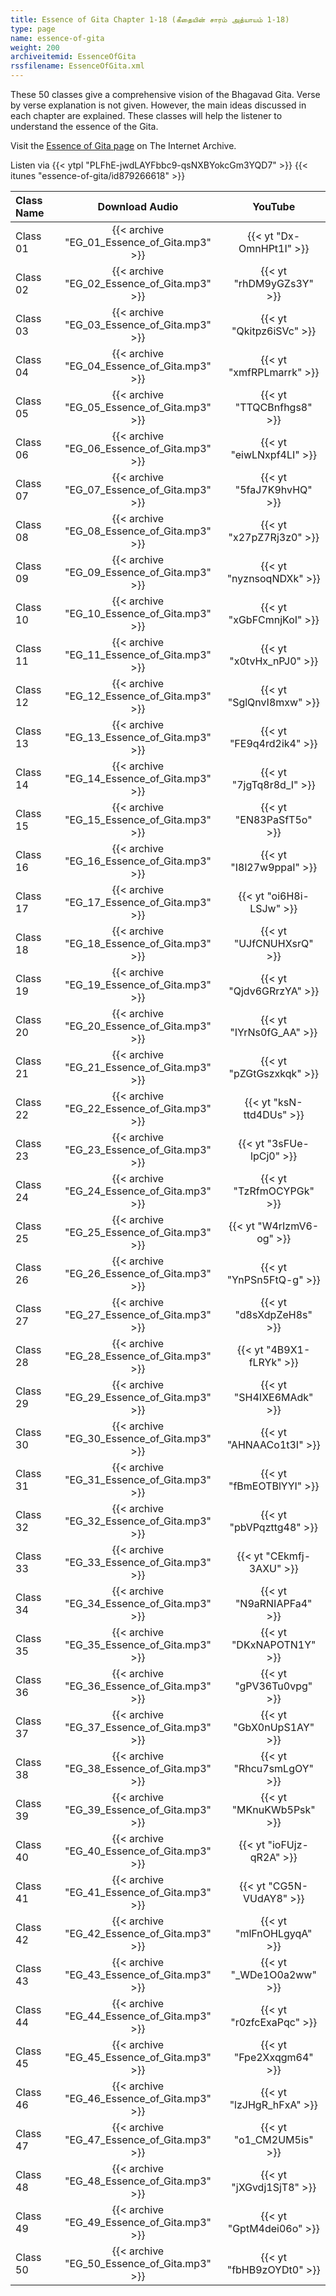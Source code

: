 ```yaml
---
title: Essence of Gita Chapter 1-18 (கீதையின் சாரம் அத்யாயம் 1-18)
type: page
name: essence-of-gita
weight: 200
archiveitemid: EssenceOfGita
rssfilename: EssenceOfGita.xml
---
```

These 50 classes give a comprehensive vision of the Bhagavad Gita. Verse by verse explanation is not given. However, the main ideas discussed in each chapter are explained. These classes will help the listener to understand the essence of the Gita.

Visit the [Essence of Gita page](https://archive.org/details/EssenceOfGita) on The Internet Archive.

Listen via {{< ytpl "PLFhE-jwdLAYFbbc9-qsNXBYokcGm3YQD7" >}} {{< itunes "essence-of-gita/id879266618" >}}

Class Name | Download Audio | YouTube
:---|:---:|:---:
Class 01 | {{< archive "EG_01_Essence_of_Gita.mp3" >}} | {{< yt "Dx-OmnHPt1I" >}}
Class 02 | {{< archive "EG_02_Essence_of_Gita.mp3" >}} | {{< yt "rhDM9yGZs3Y" >}}
Class 03 | {{< archive "EG_03_Essence_of_Gita.mp3" >}} | {{< yt "Qkitpz6iSVc" >}}
Class 04 | {{< archive "EG_04_Essence_of_Gita.mp3" >}} | {{< yt "xmfRPLmarrk" >}}
Class 05 | {{< archive "EG_05_Essence_of_Gita.mp3" >}} | {{< yt "TTQCBnfhgs8" >}}
Class 06 | {{< archive "EG_06_Essence_of_Gita.mp3" >}} | {{< yt "eiwLNxpf4LI" >}}
Class 07 | {{< archive "EG_07_Essence_of_Gita.mp3" >}} | {{< yt "5faJ7K9hvHQ" >}}
Class 08 | {{< archive "EG_08_Essence_of_Gita.mp3" >}} | {{< yt "x27pZ7Rj3z0" >}}
Class 09 | {{< archive "EG_09_Essence_of_Gita.mp3" >}} | {{< yt "nyznsoqNDXk" >}}
Class 10 | {{< archive "EG_10_Essence_of_Gita.mp3" >}} | {{< yt "xGbFCmnjKoI" >}}
Class 11 | {{< archive "EG_11_Essence_of_Gita.mp3" >}} | {{< yt "x0tvHx_nPJ0" >}}
Class 12 | {{< archive "EG_12_Essence_of_Gita.mp3" >}} | {{< yt "SglQnvI8mxw" >}}
Class 13 | {{< archive "EG_13_Essence_of_Gita.mp3" >}} | {{< yt "FE9q4rd2ik4" >}}
Class 14 | {{< archive "EG_14_Essence_of_Gita.mp3" >}} | {{< yt "7jgTq8r8d_I" >}}
Class 15 | {{< archive "EG_15_Essence_of_Gita.mp3" >}} | {{< yt "EN83PaSfT5o" >}}
Class 16 | {{< archive "EG_16_Essence_of_Gita.mp3" >}} | {{< yt "I8l27w9ppaI" >}}
Class 17 | {{< archive "EG_17_Essence_of_Gita.mp3" >}} | {{< yt "oi6H8i-LSJw" >}}
Class 18 | {{< archive "EG_18_Essence_of_Gita.mp3" >}} | {{< yt "UJfCNUHXsrQ" >}}
Class 19 | {{< archive "EG_19_Essence_of_Gita.mp3" >}} | {{< yt "Qjdv6GRrzYA" >}}
Class 20 | {{< archive "EG_20_Essence_of_Gita.mp3" >}} | {{< yt "IYrNs0fG_AA" >}}
Class 21 | {{< archive "EG_21_Essence_of_Gita.mp3" >}} | {{< yt "pZGtGszxkqk" >}}
Class 22 | {{< archive "EG_22_Essence_of_Gita.mp3" >}} | {{< yt "ksN-ttd4DUs" >}}
Class 23 | {{< archive "EG_23_Essence_of_Gita.mp3" >}} | {{< yt "3sFUe-lpCj0" >}}
Class 24 | {{< archive "EG_24_Essence_of_Gita.mp3" >}} | {{< yt "TzRfmOCYPGk" >}}
Class 25 | {{< archive "EG_25_Essence_of_Gita.mp3" >}} | {{< yt "W4rIzmV6-og" >}}
Class 26 | {{< archive "EG_26_Essence_of_Gita.mp3" >}} | {{< yt "YnPSn5FtQ-g" >}}
Class 27 | {{< archive "EG_27_Essence_of_Gita.mp3" >}} | {{< yt "d8sXdpZeH8s" >}}
Class 28 | {{< archive "EG_28_Essence_of_Gita.mp3" >}} | {{< yt "4B9X1-fLRYk" >}}
Class 29 | {{< archive "EG_29_Essence_of_Gita.mp3" >}} | {{< yt "SH4IXE6MAdk" >}}
Class 30 | {{< archive "EG_30_Essence_of_Gita.mp3" >}} | {{< yt "AHNAACo1t3I" >}}
Class 31 | {{< archive "EG_31_Essence_of_Gita.mp3" >}} | {{< yt "fBmEOTBlYYI" >}}
Class 32 | {{< archive "EG_32_Essence_of_Gita.mp3" >}} | {{< yt "pbVPqzttg48" >}}
Class 33 | {{< archive "EG_33_Essence_of_Gita.mp3" >}} | {{< yt "CEkmfj-3AXU" >}}
Class 34 | {{< archive "EG_34_Essence_of_Gita.mp3" >}} | {{< yt "N9aRNIAPFa4" >}}
Class 35 | {{< archive "EG_35_Essence_of_Gita.mp3" >}} | {{< yt "DKxNAPOTN1Y" >}}
Class 36 | {{< archive "EG_36_Essence_of_Gita.mp3" >}} | {{< yt "gPV36Tu0vpg" >}}
Class 37 | {{< archive "EG_37_Essence_of_Gita.mp3" >}} | {{< yt "GbX0nUpS1AY" >}}
Class 38 | {{< archive "EG_38_Essence_of_Gita.mp3" >}} | {{< yt "Rhcu7smLgOY" >}}
Class 39 | {{< archive "EG_39_Essence_of_Gita.mp3" >}} | {{< yt "MKnuKWb5Psk" >}}
Class 40 | {{< archive "EG_40_Essence_of_Gita.mp3" >}} | {{< yt "ioFUjz-qR2A" >}}
Class 41 | {{< archive "EG_41_Essence_of_Gita.mp3" >}} | {{< yt "CG5N-VUdAY8" >}}
Class 42 | {{< archive "EG_42_Essence_of_Gita.mp3" >}} | {{< yt "mlFnOHLgyqA" >}}
Class 43 | {{< archive "EG_43_Essence_of_Gita.mp3" >}} | {{< yt "_WDe1O0a2ww" >}}
Class 44 | {{< archive "EG_44_Essence_of_Gita.mp3" >}} | {{< yt "r0zfcExaPqc" >}}
Class 45 | {{< archive "EG_45_Essence_of_Gita.mp3" >}} | {{< yt "Fpe2Xxqgm64" >}}
Class 46 | {{< archive "EG_46_Essence_of_Gita.mp3" >}} | {{< yt "lzJHgR_hFxA" >}}
Class 47 | {{< archive "EG_47_Essence_of_Gita.mp3" >}} | {{< yt "o1_CM2UM5is" >}}
Class 48 | {{< archive "EG_48_Essence_of_Gita.mp3" >}} | {{< yt "jXGvdj1SjT8" >}}
Class 49 | {{< archive "EG_49_Essence_of_Gita.mp3" >}} | {{< yt "GptM4dei06o" >}}
Class 50 | {{< archive "EG_50_Essence_of_Gita.mp3" >}} | {{< yt "fbHB9zOYDt0" >}}
